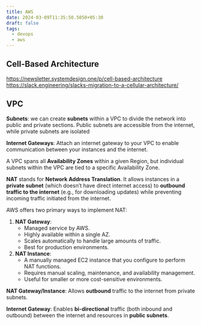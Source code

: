 ```yaml
---
title: AWS
date: 2024-03-09T11:35:50.5050+05:30
draft: false
tags:
  - devops
  - aws
---
```


## Cell-Based Architecture
https://newsletter.systemdesign.one/p/cell-based-architecture
https://slack.engineering/slacks-migration-to-a-cellular-architecture/


## VPC

**Subnets**: we can create **subnets** within a VPC to divide the network into public and private sections. Public subnets are accessible from the internet, while private subnets are isolated

**Internet Gateways**: Attach an internet gateway to your VPC to enable communication between your instances and the internet.

A VPC spans all **Availability Zones** within a given Region, but individual subnets within the VPC are tied to a specific Availability Zone.

**NAT** stands for **Network Address Translation**. It allows instances in a **private subnet** (which doesn’t have direct internet access) to **outbound traffic to the internet** (e.g., for downloading updates) while preventing incoming traffic initiated from the internet.

AWS offers two primary ways to implement NAT:

1. **NAT Gateway**:
    - Managed service by AWS.
    - Highly available within a single AZ.
    - Scales automatically to handle large amounts of traffic.
    - Best for production environments.
2. **NAT Instance**:
    - A manually managed EC2 instance that you configure to perform NAT functions.
    - Requires manual scaling, maintenance, and availability management.
    - Useful for smaller or more cost-sensitive environments.

 
 **NAT Gateway/Instance**: Allows **outbound** traffic to the internet from private subnets.

 **Internet Gateway**: Enables **bi-directional** traffic (both inbound and outbound) between the internet and resources in **public subnets**.